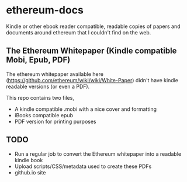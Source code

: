 # ethereum-docs
Kindle or other ebook reader compatible, readable copies of papers and documents around ethereum that I couldn't find on the web.

## The Ethereum Whitepaper (Kindle compatible Mobi, Epub, PDF)

The ethereum whitepaper available here (https://github.com/ethereum/wiki/wiki/White-Paper) didn't have kindle readable versions (or even a PDF).

This repo contains two files,

- A kindle compatible .mobi with a nice cover and formatting
- iBooks compatible epub
- PDF version for printing purposes


## TODO
- Run a regular job to convert the Ethereum whitepaper into a readable kindle book
- Upload scripts/CSS/metadata used to create these PDFs
- github.io site
